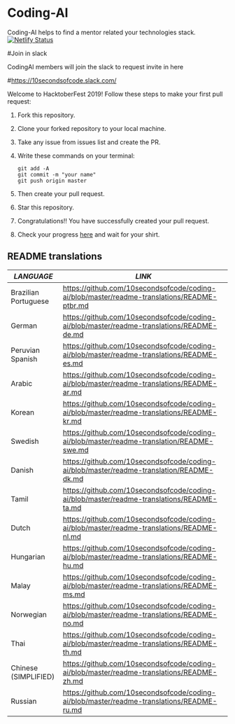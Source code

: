# Coding-AI 
Coding-AI helps to find a mentor related your technologies stack. &nbsp; [![Netlify Status](https://api.netlify.com/api/v1/badges/1355ea63-470d-4f37-987e-af334ab16432/deploy-status)](https://app.netlify.com/sites/mentors/deploys)

#Join in slack

CodingAI members will join the slack to request invite in here

#https://10secondsofcode.slack.com/

 Welcome to HacktoberFest 2019!
Follow these steps to make your first pull request:

1. Fork this repository.

2. Clone your forked repository to your local machine.

3. Take any issue from issues list and create the PR.

4. Write these commands on your terminal:
    ```
    git add -A
    git commit -m "your name"
    git push origin master
    ```
5. Then create your pull request.

6. Star this repository.

7. Congratulations!! You have successfully created your pull request.

8. Check your progress [here](https://hacktoberfest.digitalocean.com/profile) and wait for your shirt.


## README translations

| *LANGUAGE*           | *LINK*                                                                                      |
|----------------------|---------------------------------------------------------------------------------------------|
| Brazilian Portuguese | https://github.com/10secondsofcode/coding-ai/blob/master/readme-translations/README-ptbr.md |
| German               | https://github.com/10secondsofcode/coding-ai/blob/master/readme-translations/README-de.md   |
| Peruvian Spanish     | https://github.com/10secondsofcode/coding-ai/blob/master/readme-translations/README-es.md   |
| Arabic               | https://github.com/10secondsofcode/coding-ai/blob/master/readme-translations/README-ar.md   |
| Korean               | https://github.com/10secondsofcode/coding-ai/blob/master/readme-translations/README-kr.md   |
| Swedish              | https://github.com/10secondsofcode/coding-ai/blob/master/readme-translation/README-swe.md   |
| Danish               | https://github.com/10secondsofcode/coding-ai/blob/master/readme-translation/README-dk.md    |
| Tamil                | https://github.com/10secondsofcode/coding-ai/blob/master/readme-translations/README-ta.md   |
| Dutch                | https://github.com/10secondsofcode/coding-ai/blob/master/readme-translations/README-nl.md   |
| Hungarian            | https://github.com/10secondsofcode/coding-ai/blob/master/readme-translations/README-hu.md   |
| Malay                | https://github.com/10secondsofcode/coding-ai/blob/master/readme-translations/README-ms.md   |
| Norwegian            | https://github.com/10secondsofcode/coding-ai/blob/master/readme-translations/README-no.md   |
| Thai                 | https://github.com/10secondsofcode/coding-ai/blob/master/readme-translations/README-th.md   |
| Chinese (SIMPLIFIED) | https://github.com/10secondsofcode/coding-ai/blob/master/readme-translations/README-zh.md   |
| Russian              | https://github.com/10secondsofcode/coding-ai/blob/master/readme-translations/README-ru.md   |
